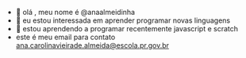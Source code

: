 - 👋 olá , meu nome é @anaalmeidinha
- 👀 eu estou interessada em aprender programar novas linguagens
- 🌱 estou aprendendo a programar recentemente javascript e scratch
- este é meu email para contato ana.carolinavieirade.almeida@escola.pr.gov.br

